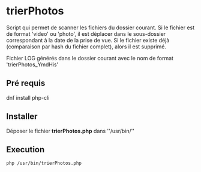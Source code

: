 # trierPhotos

Script qui permet de scanner les fichiers du dossier courant.
Si le fichier est de format 'video' ou 'photo', il est déplacer dans le sous-dossier correspondant à la date de la prise de vue.
Si le fichier existe déjà (comparaison par hash du fichier complet), alors il est supprimé.

Fichier LOG générés dans le dossier courant avec le nom de format 'trierPhotos_YmdHis'

## Pré requis

  dnf install php-cli

## Installer

Déposer le fichier **trierPhotos.php** dans ''/usr/bin/''

## Execution

```
php /usr/bin/trierPhotos.php
```

